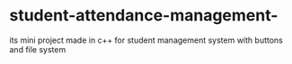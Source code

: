 # student-attendance-management-
its mini project made in c++ for student management system with buttons and file system
